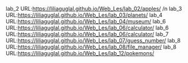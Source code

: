 lab_2  URL:https://liliaguglal.github.io/Web_Les/lab_02/apples/  /n
lab_3  URL:https://liliaguglal.github.io/Web_Les/lab_03/planets/
lab_4  URL:https://liliaguglal.github.io/Web_Les/lab_04/museum/
lab_6  URL:https://liliaguglal.github.io/Web_Les/lab_06/calculator/
lab_6  URL:https://liliaguglal.github.io/Web_Les/lab_06/calculator/
lab_7  URL:https://liliaguglal.github.io/Web_Les/lab_07/guess_number/
lab_8  URL:https://liliaguglal.github.io/Web_Les/lab_08/file_manager/
lab_8  URL:https://liliaguglal.github.io/Web_Les/lab_12/pokemons/
